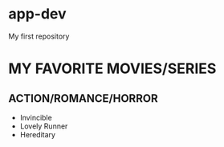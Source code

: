 # app-dev
My first repository
# MY FAVORITE MOVIES/SERIES
## ACTION/ROMANCE/HORROR

- Invincible
- Lovely Runner
- Hereditary
